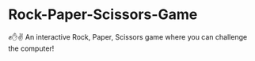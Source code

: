 # Rock-Paper-Scissors-Game
✊✋✌️ An interactive Rock, Paper, Scissors game where you can challenge the computer!
